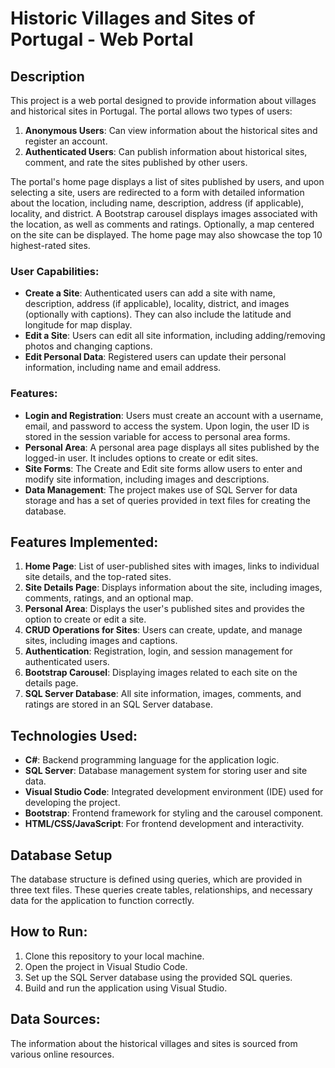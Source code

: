 
# Historic Villages and Sites of Portugal - Web Portal

## Description
This project is a web portal designed to provide information about villages and historical sites in Portugal. The portal allows two types of users:

1. **Anonymous Users**: Can view information about the historical sites and register an account.
2. **Authenticated Users**: Can publish information about historical sites, comment, and rate the sites published by other users.

The portal's home page displays a list of sites published by users, and upon selecting a site, users are redirected to a form with detailed information about the location, including name, description, address (if applicable), locality, and district. A Bootstrap carousel displays images associated with the location, as well as comments and ratings. Optionally, a map centered on the site can be displayed. The home page may also showcase the top 10 highest-rated sites.

### User Capabilities:
- **Create a Site**: Authenticated users can add a site with name, description, address (if applicable), locality, district, and images (optionally with captions). They can also include the latitude and longitude for map display.
- **Edit a Site**: Users can edit all site information, including adding/removing photos and changing captions.
- **Edit Personal Data**: Registered users can update their personal information, including name and email address.

### Features:
- **Login and Registration**: Users must create an account with a username, email, and password to access the system. Upon login, the user ID is stored in the session variable for access to personal area forms.
- **Personal Area**: A personal area page displays all sites published by the logged-in user. It includes options to create or edit sites.
- **Site Forms**: The Create and Edit site forms allow users to enter and modify site information, including images and descriptions.
- **Data Management**: The project makes use of SQL Server for data storage and has a set of queries provided in text files for creating the database.

## Features Implemented:
1. **Home Page**: List of user-published sites with images, links to individual site details, and the top-rated sites.
2. **Site Details Page**: Displays information about the site, including images, comments, ratings, and an optional map.
3. **Personal Area**: Displays the user's published sites and provides the option to create or edit a site.
4. **CRUD Operations for Sites**: Users can create, update, and manage sites, including images and captions.
5. **Authentication**: Registration, login, and session management for authenticated users.
6. **Bootstrap Carousel**: Displaying images related to each site on the details page.
7. **SQL Server Database**: All site information, images, comments, and ratings are stored in an SQL Server database.

## Technologies Used:
- **C#**: Backend programming language for the application logic.
- **SQL Server**: Database management system for storing user and site data.
- **Visual Studio Code**: Integrated development environment (IDE) used for developing the project.
- **Bootstrap**: Frontend framework for styling and the carousel component.
- **HTML/CSS/JavaScript**: For frontend development and interactivity.

## Database Setup
The database structure is defined using queries, which are provided in three text files. These queries create tables, relationships, and necessary data for the application to function correctly.

## How to Run:
1. Clone this repository to your local machine.
2. Open the project in Visual Studio Code.
3. Set up the SQL Server database using the provided SQL queries.
4. Build and run the application using Visual Studio.

## Data Sources:
The information about the historical villages and sites is sourced from various online resources.
